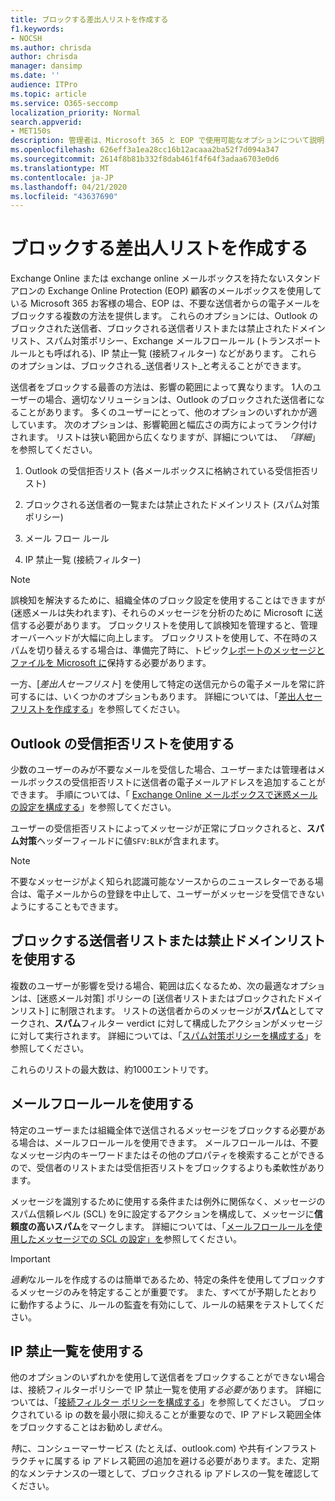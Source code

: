 ```yaml
---
title: ブロックする差出人リストを作成する
f1.keywords:
- NOCSH
ms.author: chrisda
author: chrisda
manager: dansimp
ms.date: ''
audience: ITPro
ms.topic: article
ms.service: O365-seccomp
localization_priority: Normal
search.appverid:
- MET150s
description: 管理者は、Microsoft 365 と EOP で使用可能なオプションについて説明し、受信メッセージをブロックすることができます。
ms.openlocfilehash: 626eff3a1ea28cc16b12acaaa2ba52f7d094a347
ms.sourcegitcommit: 2614f8b81b332f8dab461f4f64f3adaa6703e0d6
ms.translationtype: MT
ms.contentlocale: ja-JP
ms.lasthandoff: 04/21/2020
ms.locfileid: "43637690"
---
```

# <a name="create-blocked-sender-lists"></a>ブロックする差出人リストを作成する

Exchange Online または exchange online メールボックスを持たないスタンドアロンの Exchange Online Protection (EOP) 顧客のメールボックスを使用している Microsoft 365 お客様の場合、EOP は、不要な送信者からの電子メールをブロックする複数の方法を提供します。 これらのオプションには、Outlook のブロックされた送信者、ブロックされる送信者リストまたは禁止されたドメインリスト、スパム対策ポリシー、Exchange メールフロールール (トランスポートルールとも呼ばれる)、IP 禁止一覧 (接続フィルター) などがあります。 これらのオプションは、ブロックされる_送信者リスト_と考えることができます。

送信者をブロックする最善の方法は、影響の範囲によって異なります。 1人のユーザーの場合、適切なソリューションは、Outlook のブロックされた送信者になることがあります。 多くのユーザーにとって、他のオプションのいずれかが適しています。 次のオプションは、影響範囲と幅広さの両方によってランク付けされます。 リストは狭い範囲から広くなりますが、詳細については、 *「詳細*」を参照してください。

1. Outlook の受信拒否リスト (各メールボックスに格納されている受信拒否リスト)

2. ブロックされる送信者の一覧または禁止されたドメインリスト (スパム対策ポリシー)

3. メール フロー ルール

4. IP 禁止一覧 (接続フィルター)

> [!NOTE]
> 誤検知を解決するために、組織全体のブロック設定を使用することはできますが (迷惑メールは失われます)、それらのメッセージを分析のために Microsoft に送信する必要があります。 ブロックリストを使用して誤検知を管理すると、管理オーバーヘッドが大幅に向上します。 ブロックリストを使用して、不在時のスパムを切り替えるする場合は、準備完了時に、トピック[レポートのメッセージとファイルを Microsoft に](report-junk-email-messages-to-microsoft.md)保持する必要があります。

一方、[_差出人セーフリスト_] を使用して特定の送信元からの電子メールを常に許可するには、いくつかのオプションもあります。 詳細については、「[差出人セーフリストを作成する](create-safe-sender-lists-in-office-365.md)」を参照してください。

## <a name="use-outlook-blocked-senders"></a>Outlook の受信拒否リストを使用する

少数のユーザーのみが不要なメールを受信した場合、ユーザーまたは管理者はメールボックスの受信拒否リストに送信者の電子メールアドレスを追加することができます。 手順については、「 [Exchange Online メールボックスで迷惑メールの設定を構成する](configure-junk-email-settings-on-exo-mailboxes.md)」を参照してください。

ユーザーの受信拒否リストによってメッセージが正常にブロックされると、**スパム対策**ヘッダーフィールドに値`SFV:BLK`が含まれます。

> [!NOTE]
> 不要なメッセージがよく知られ認識可能なソースからのニュースレターである場合は、電子メールからの登録を中止して、ユーザーがメッセージを受信できないようにすることもできます。

## <a name="use-blocked-sender-lists-or-blocked-domain-lists"></a>ブロックする送信者リストまたは禁止ドメインリストを使用する

複数のユーザーが影響を受ける場合、範囲は広くなるため、次の最適なオプションは、[迷惑メール対策] ポリシーの [送信者リストまたはブロックされたドメインリスト] に制限されます。 リストの送信者からのメッセージが**スパム**としてマークされ、**スパム**フィルター verdict に対して構成したアクションがメッセージに対して実行されます。 詳細については、「[スパム対策ポリシーを構成する](configure-your-spam-filter-policies.md)」を参照してください。

これらのリストの最大数は、約1000エントリです。

## <a name="use-mail-flow-rules"></a>メールフロールールを使用する

特定のユーザーまたは組織全体で送信されるメッセージをブロックする必要がある場合は、メールフロールールを使用できます。 メールフロールールは、不要なメッセージ内のキーワードまたはその他のプロパティを検索することができるので、受信者のリストまたは受信拒否リストをブロックするよりも柔軟性があります。

メッセージを識別するために使用する条件または例外に関係なく、メッセージのスパム信頼レベル (SCL) を9に設定するアクションを構成して、メッセージに**信頼度の高いスパム**をマークします。 詳細については、「[メールフロールールを使用したメッセージでの SCL の設定」を](use-mail-flow-rules-to-set-the-spam-confidence-level-scl-in-messages.md)参照してください。

> [!IMPORTANT]
> *過剰*なルールを作成するのは簡単であるため、特定の条件を使用してブロックするメッセージのみを特定することが重要です。 また、すべてが予期したとおりに動作するように、ルールの監査を有効にして、ルールの結果をテストしてください。

## <a name="use-the-ip-block-list"></a>IP 禁止一覧を使用する

他のオプションのいずれかを使用して送信者をブロックすることができない場合は、接続フィルターポリシーで IP 禁止一覧を使用*する必要が*あります。 詳細については、「[接続フィルター ポリシーを構成する](configure-the-connection-filter-policy.md)」を参照してください。 ブロックされている ip の数を最小限に抑えることが重要なので、IP アドレス範囲全体をブロックすることはお勧めし*ません*。

*特*に、コンシューマーサービス (たとえば、outlook.com) や共有インフラストラクチャに属する ip アドレス範囲の追加を避ける必要があります。また、定期的なメンテナンスの一環として、ブロックされる ip アドレスの一覧を確認してください。
